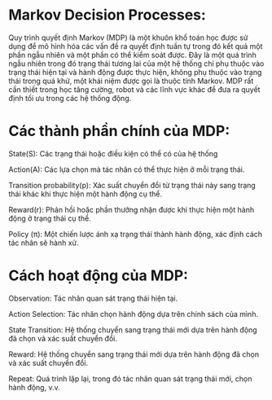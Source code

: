 # Markov Decision Processes:
Quy trình quyết định Markov (MDP) là một khuôn khổ toán học được sử dụng để mô hình hóa các vấn đề ra quyết định tuần tự trong đó kết quả một phần ngẫu nhiên và một phần có thể kiểm soát được. Đây là một quá trình ngẫu nhiên trong đó trạng thái tương lai của một hệ thống chỉ phụ thuộc vào trạng thái hiện tại và hành động được thực hiện, không phụ thuộc vào trạng thái trong quá khứ, một khái niệm được gọi là thuộc tính Markov. MDP rất cần thiết trong học tăng cường, robot và các lĩnh vực khác để đưa ra quyết định tối ưu trong các hệ thống động.
# Các thành phần chính của MDP:
State(S): Các trạng thái hoặc điều kiện có thể có của hệ thống

Action(A): Các lựa chọn mà tác nhân có thể thực hiện ở mỗi trạng thái.

Transition probability(p): Xác suất chuyển đổi từ trạng thái này sang trạng thái khác khi thực hiện một hành động cụ thể.

Reward(r): Phản hồi hoặc phần thưởng nhận được khi thực hiện một hành động ở trạng thái cụ thể.

Policy (π): Một chiến lược ánh xạ trạng thái thành hành động, xác định cách tác nhân sẽ hành xử.
# Cách hoạt động của MDP:
Observation: Tác nhân quan sát trạng thái hiện tại. 

Action Selection: Tác nhân chọn hành động dựa trên chính sách của mình.

State Transition: Hệ thống chuyển sang trạng thái mới dựa trên hành động đã chọn và xác suất chuyển đổi.

Reward: Hệ thống chuyển sang trạng thái mới dựa trên hành động đã chọn và xác suất chuyển đổi.

Repeat: Quá trình lặp lại, trong đó tác nhân quan sát trạng thái mới, chọn hành động, v.v. 
